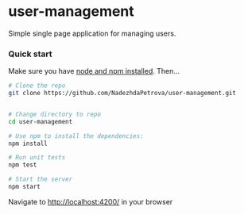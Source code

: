 # user-management
Simple single page application for managing users.

### Quick start

Make sure you have [node and npm installed](https://angular.io/docs/ts/latest/guide/setup.html#!#install-prerequisites). Then...

```bash
# Clone the repo
git clone https://github.com/NadezhdaPetrova/user-management.git


# Change directory to repo
cd user-management

# Use npm to install the dependencies:
npm install

# Run unit tests
npm test

# Start the server
npm start
```

Navigate to [http://localhost:4200/](http://localhost:4200/) in your browser
